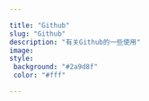 ```yaml
---

title: "Github"
slug: "Github"
description: "有关Github的一些使用"
image: 
style:
 background: "#2a9d8f"
 color: "#fff"

---
```

